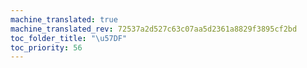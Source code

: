```yaml
---
machine_translated: true
machine_translated_rev: 72537a2d527c63c07aa5d2361a8829f3895cf2bd
toc_folder_title: "\u57DF"
toc_priority: 56
---
```



